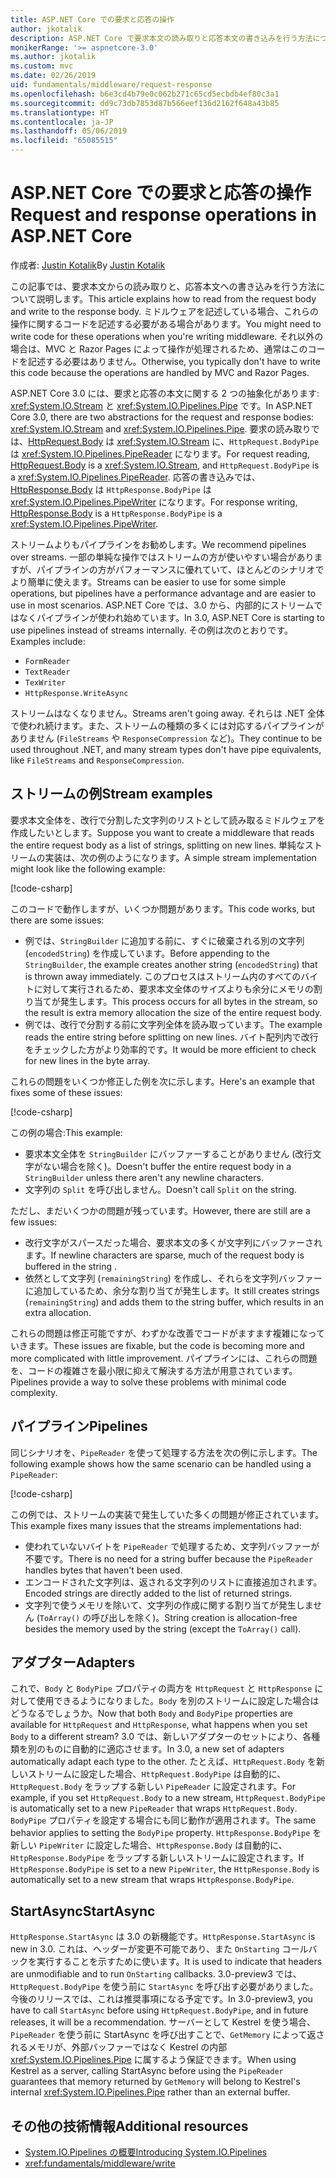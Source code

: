 ```yaml
---
title: ASP.NET Core での要求と応答の操作
author: jkotalik
description: ASP.NET Core で要求本文の読み取りと応答本文の書き込みを行う方法について説明します。
monikerRange: '>= aspnetcore-3.0'
ms.author: jkotalik
ms.custom: mvc
ms.date: 02/26/2019
uid: fundamentals/middleware/request-response
ms.openlocfilehash: b6e3cd4b79e0c062b271c65cd5ecbdb4ef80c3a1
ms.sourcegitcommit: dd9c73db7853d87b566eef136d2162f648a43b85
ms.translationtype: HT
ms.contentlocale: ja-JP
ms.lasthandoff: 05/06/2019
ms.locfileid: "65085515"
---
```

# <a name="request-and-response-operations-in-aspnet-core"></a><span data-ttu-id="5d3fb-103">ASP.NET Core での要求と応答の操作</span><span class="sxs-lookup"><span data-stu-id="5d3fb-103">Request and response operations in ASP.NET Core</span></span>

<span data-ttu-id="5d3fb-104">作成者: [Justin Kotalik](https://github.com/jkotalik)</span><span class="sxs-lookup"><span data-stu-id="5d3fb-104">By [Justin Kotalik](https://github.com/jkotalik)</span></span>

<span data-ttu-id="5d3fb-105">この記事では、要求本文からの読み取りと、応答本文への書き込みを行う方法について説明します。</span><span class="sxs-lookup"><span data-stu-id="5d3fb-105">This article explains how to read from the request body and write to the response body.</span></span> <span data-ttu-id="5d3fb-106">ミドルウェアを記述している場合、これらの操作に関するコードを記述する必要がある場合があります。</span><span class="sxs-lookup"><span data-stu-id="5d3fb-106">You might need to write code for these operations when you're writing middleware.</span></span> <span data-ttu-id="5d3fb-107">それ以外の場合は、MVC と Razor Pages によって操作が処理されるため、通常はこのコードを記述する必要はありません。</span><span class="sxs-lookup"><span data-stu-id="5d3fb-107">Otherwise, you typically don't have to write this code because the operations are handled by MVC and Razor Pages.</span></span>

<span data-ttu-id="5d3fb-108">ASP.NET Core 3.0 には、要求と応答の本文に関する 2 つの抽象化があります: <xref:System.IO.Stream> と <xref:System.IO.Pipelines.Pipe> です。</span><span class="sxs-lookup"><span data-stu-id="5d3fb-108">In ASP.NET Core 3.0, there are two abstractions for the request and response bodies: <xref:System.IO.Stream> and <xref:System.IO.Pipelines.Pipe>.</span></span> <span data-ttu-id="5d3fb-109">要求の読み取りでは、[HttpRequest.Body](xref:Microsoft.AspNetCore.Http.HttpRequest.Body) は <xref:System.IO.Stream> に、`HttpRequest.BodyPipe` は <xref:System.IO.Pipelines.PipeReader> になります。</span><span class="sxs-lookup"><span data-stu-id="5d3fb-109">For request reading, [HttpRequest.Body](xref:Microsoft.AspNetCore.Http.HttpRequest.Body) is a <xref:System.IO.Stream>, and `HttpRequest.BodyPipe` is a <xref:System.IO.Pipelines.PipeReader>.</span></span> <span data-ttu-id="5d3fb-110">応答の書き込みでは、[HttpResponse.Body](xref:Microsoft.AspNetCore.Http.HttpResponse.Body) は `HttpResponse.BodyPipe` は <xref:System.IO.Pipelines.PipeWriter> になります。</span><span class="sxs-lookup"><span data-stu-id="5d3fb-110">For response writing, [HttpResponse.Body](xref:Microsoft.AspNetCore.Http.HttpResponse.Body) is a `HttpResponse.BodyPipe` is a <xref:System.IO.Pipelines.PipeWriter>.</span></span>

<span data-ttu-id="5d3fb-111">ストリームよりもパイプラインをお勧めします。</span><span class="sxs-lookup"><span data-stu-id="5d3fb-111">We recommend pipelines over streams.</span></span> <span data-ttu-id="5d3fb-112">一部の単純な操作ではストリームの方が使いやすい場合がありますが、パイプラインの方がパフォーマンスに優れていて、ほとんどのシナリオでより簡単に使えます。</span><span class="sxs-lookup"><span data-stu-id="5d3fb-112">Streams can be easier to use for some simple operations, but pipelines have a performance advantage and are easier to use in most scenarios.</span></span> <span data-ttu-id="5d3fb-113">ASP.NET Core では、3.0 から、内部的にストリームではなくパイプラインが使われ始めています。</span><span class="sxs-lookup"><span data-stu-id="5d3fb-113">In 3.0, ASP.NET Core is starting to use pipelines instead of streams internally.</span></span> <span data-ttu-id="5d3fb-114">その例は次のとおりです。</span><span class="sxs-lookup"><span data-stu-id="5d3fb-114">Examples include:</span></span>

- `FormReader`
- `TextReader`
- `TexWriter`
- `HttpResponse.WriteAsync`

<span data-ttu-id="5d3fb-115">ストリームはなくなりません。</span><span class="sxs-lookup"><span data-stu-id="5d3fb-115">Streams aren't going away.</span></span> <span data-ttu-id="5d3fb-116">それらは .NET 全体で使われ続けます。また、ストリームの種類の多くには対応するパイプラインがありません (`FileStreams` や `ResponseCompression` など)。</span><span class="sxs-lookup"><span data-stu-id="5d3fb-116">They continue to be used throughout .NET, and many stream types don't have pipe equivalents, like `FileStreams` and `ResponseCompression`.</span></span>

## <a name="stream-examples"></a><span data-ttu-id="5d3fb-117">ストリームの例</span><span class="sxs-lookup"><span data-stu-id="5d3fb-117">Stream examples</span></span>

<span data-ttu-id="5d3fb-118">要求本文全体を、改行で分割した文字列のリストとして読み取るミドルウェアを作成したいとします。</span><span class="sxs-lookup"><span data-stu-id="5d3fb-118">Suppose you want to create a middleware that reads the entire request body as a list of strings, splitting on new lines.</span></span> <span data-ttu-id="5d3fb-119">単純なストリームの実装は、次の例のようになります。</span><span class="sxs-lookup"><span data-stu-id="5d3fb-119">A simple stream implementation might look like the following example:</span></span>

[!code-csharp[](request-response/samples/3.x/RequestResponseSample/Startup.cs?name=GetListOfStringsFromStream)]

<span data-ttu-id="5d3fb-120">このコードで動作しますが、いくつか問題があります。</span><span class="sxs-lookup"><span data-stu-id="5d3fb-120">This code works, but there are some issues:</span></span>

- <span data-ttu-id="5d3fb-121">例では、`StringBuilder` に追加する前に、すぐに破棄される別の文字列 (`encodedString`) を作成しています。</span><span class="sxs-lookup"><span data-stu-id="5d3fb-121">Before appending to the `StringBuilder`, the example creates another string (`encodedString`) that is thrown away immediately.</span></span> <span data-ttu-id="5d3fb-122">このプロセスはストリーム内のすべてのバイトに対して実行されるため、要求本文全体のサイズよりも余分にメモリの割り当てが発生します。</span><span class="sxs-lookup"><span data-stu-id="5d3fb-122">This process occurs for all bytes in the stream, so the result is extra memory allocation the size of the entire request body.</span></span>
- <span data-ttu-id="5d3fb-123">例では、改行で分割する前に文字列全体を読み取っています。</span><span class="sxs-lookup"><span data-stu-id="5d3fb-123">The example reads the entire string before splitting on new lines.</span></span> <span data-ttu-id="5d3fb-124">バイト配列内で改行をチェックした方がより効率的です。</span><span class="sxs-lookup"><span data-stu-id="5d3fb-124">It would be more efficient to check for new lines in the byte array.</span></span>

<span data-ttu-id="5d3fb-125">これらの問題をいくつか修正した例を次に示します。</span><span class="sxs-lookup"><span data-stu-id="5d3fb-125">Here's an example that fixes some of these issues:</span></span>

[!code-csharp[](request-response/samples/3.x/RequestResponseSample/Startup.cs?name=GetListOfStringsFromStreamMoreEfficient)]

<span data-ttu-id="5d3fb-126">この例の場合:</span><span class="sxs-lookup"><span data-stu-id="5d3fb-126">This example:</span></span>

- <span data-ttu-id="5d3fb-127">要求本文全体を `StringBuilder` にバッファーすることがありません (改行文字がない場合を除く)。</span><span class="sxs-lookup"><span data-stu-id="5d3fb-127">Doesn't buffer the entire request body in a `StringBuilder` unless there aren't any newline characters.</span></span>
- <span data-ttu-id="5d3fb-128">文字列の `Split` を呼び出しません。</span><span class="sxs-lookup"><span data-stu-id="5d3fb-128">Doesn't call `Split` on the string.</span></span>

<span data-ttu-id="5d3fb-129">ただし、まだいくつかの問題が残っています。</span><span class="sxs-lookup"><span data-stu-id="5d3fb-129">However, there are still are a few issues:</span></span>

- <span data-ttu-id="5d3fb-130">改行文字がスパースだった場合、要求本文の多くが文字列にバッファーされます。</span><span class="sxs-lookup"><span data-stu-id="5d3fb-130">If newline characters are sparse, much of the request body is buffered in the string .</span></span>
- <span data-ttu-id="5d3fb-131">依然として文字列 (`remainingString`) を作成し、それらを文字列バッファーに追加しているため、余分な割り当てが発生します。</span><span class="sxs-lookup"><span data-stu-id="5d3fb-131">It still creates strings (`remainingString`) and adds them to the string buffer, which results in an extra allocation.</span></span>

<span data-ttu-id="5d3fb-132">これらの問題は修正可能ですが、わずかな改善でコードがますます複雑になっていきます。</span><span class="sxs-lookup"><span data-stu-id="5d3fb-132">These issues are fixable, but the code is becoming more and more complicated with little improvement.</span></span> <span data-ttu-id="5d3fb-133">パイプラインには、これらの問題を、コードの複雑さを最小限に抑えて解決する方法が用意されています。</span><span class="sxs-lookup"><span data-stu-id="5d3fb-133">Pipelines provide a way to solve these problems with minimal code complexity.</span></span>

## <a name="pipelines"></a><span data-ttu-id="5d3fb-134">パイプライン</span><span class="sxs-lookup"><span data-stu-id="5d3fb-134">Pipelines</span></span>

<span data-ttu-id="5d3fb-135">同じシナリオを、`PipeReader` を使って処理する方法を次の例に示します。</span><span class="sxs-lookup"><span data-stu-id="5d3fb-135">The following example shows how the same scenario can be handled using a `PipeReader`:</span></span>

[!code-csharp[](request-response/samples/3.x/RequestResponseSample/Startup.cs?name=GetListOfStringFromPipe)]

<span data-ttu-id="5d3fb-136">この例では、ストリームの実装で発生していた多くの問題が修正されています。</span><span class="sxs-lookup"><span data-stu-id="5d3fb-136">This example fixes many issues that the streams implementations had:</span></span>

- <span data-ttu-id="5d3fb-137">使われていないバイトを `PipeReader` で処理するため、文字列バッファーが不要です。</span><span class="sxs-lookup"><span data-stu-id="5d3fb-137">There is no need for a string buffer because the `PipeReader` handles bytes that haven't been used.</span></span>
- <span data-ttu-id="5d3fb-138">エンコードされた文字列は、返される文字列のリストに直接追加されます。</span><span class="sxs-lookup"><span data-stu-id="5d3fb-138">Encoded strings are directly added to the list of returned strings.</span></span>
- <span data-ttu-id="5d3fb-139">文字列で使うメモリを除いて、文字列の作成に関する割り当てが発生しません (`ToArray()` の呼び出しを除く)。</span><span class="sxs-lookup"><span data-stu-id="5d3fb-139">String creation is allocation-free besides the memory used by the string (except the `ToArray()` call).</span></span>

## <a name="adapters"></a><span data-ttu-id="5d3fb-140">アダプター</span><span class="sxs-lookup"><span data-stu-id="5d3fb-140">Adapters</span></span>

<span data-ttu-id="5d3fb-141">これで、`Body` と `BodyPipe` プロパティの両方を `HttpRequest` と `HttpResponse` に対して使用できるようになりました。`Body` を別のストリームに設定した場合はどうなるでしょうか。</span><span class="sxs-lookup"><span data-stu-id="5d3fb-141">Now that both `Body` and `BodyPipe` properties are available for `HttpRequest` and `HttpResponse`, what happens when you set `Body` to a different stream?</span></span> <span data-ttu-id="5d3fb-142">3.0 では、新しいアダプターのセットにより、各種類を別のものに自動的に適応させます。</span><span class="sxs-lookup"><span data-stu-id="5d3fb-142">In 3.0, a new set of adapters automatically adapt each type to the other.</span></span> <span data-ttu-id="5d3fb-143">たとえば、`HttpRequest.Body` を新しいストリームに設定した場合、`HttpRequest.BodyPipe` は自動的に、`HttpRequest.Body` をラップする新しい `PipeReader` に設定されます。</span><span class="sxs-lookup"><span data-stu-id="5d3fb-143">For example, if you set `HttpRequest.Body` to a new stream, `HttpRequest.BodyPipe` is automatically set to a new `PipeReader` that wraps `HttpRequest.Body`.</span></span> <span data-ttu-id="5d3fb-144">`BodyPipe` プロパティを設定する場合にも同じ動作が適用されます。</span><span class="sxs-lookup"><span data-stu-id="5d3fb-144">The same behavior applies to setting the `BodyPipe` property.</span></span> <span data-ttu-id="5d3fb-145">`HttpResponse.BodyPipe` を新しい `PipeWriter` に設定した場合、`HttpResponse.Body` は自動的に、`HttpResponse.BodyPipe` をラップする新しいストリームに設定されます。</span><span class="sxs-lookup"><span data-stu-id="5d3fb-145">If `HttpResponse.BodyPipe` is set to a new `PipeWriter`, the `HttpResponse.Body` is automatically set to a new stream that wraps `HttpResponse.BodyPipe`.</span></span>

## <a name="startasync"></a><span data-ttu-id="5d3fb-146">StartAsync</span><span class="sxs-lookup"><span data-stu-id="5d3fb-146">StartAsync</span></span>

<span data-ttu-id="5d3fb-147">`HttpResponse.StartAsync` は 3.0 の新機能です。</span><span class="sxs-lookup"><span data-stu-id="5d3fb-147">`HttpResponse.StartAsync` is new in 3.0.</span></span> <span data-ttu-id="5d3fb-148">これは、ヘッダーが変更不可能であり、また `OnStarting` コールバックを実行することを示すために使います。</span><span class="sxs-lookup"><span data-stu-id="5d3fb-148">It is used to indicate that headers are unmodifiable and to run `OnStarting` callbacks.</span></span> <span data-ttu-id="5d3fb-149">3.0-preview3 では、`HttpRequest.BodyPipe` を使う前に `StartAsync` を呼び出す必要がありました。今後のリリースでは、これは推奨事項になる予定です。</span><span class="sxs-lookup"><span data-stu-id="5d3fb-149">In 3.0-preview3, you have to call `StartAsync` before using `HttpRequest.BodyPipe`, and in future releases, it will be a recommendation.</span></span> <span data-ttu-id="5d3fb-150">サーバーとして Kestrel を使う場合、`PipeReader` を使う前に StartAsync を呼び出すことで、`GetMemory` によって返されるメモリが、外部バッファーではなく Kestrel の内部 <xref:System.IO.Pipelines.Pipe> に属するよう保証できます。</span><span class="sxs-lookup"><span data-stu-id="5d3fb-150">When using Kestrel as a server, calling StartAsync before using the `PipeReader` guarantees that memory returned by `GetMemory` will belong to Kestrel's internal <xref:System.IO.Pipelines.Pipe> rather than an external buffer.</span></span>

## <a name="additional-resources"></a><span data-ttu-id="5d3fb-151">その他の技術情報</span><span class="sxs-lookup"><span data-stu-id="5d3fb-151">Additional resources</span></span>

- [<span data-ttu-id="5d3fb-152">System.IO.Pipelines の概要</span><span class="sxs-lookup"><span data-stu-id="5d3fb-152">Introducing System.IO.Pipelines</span></span>](https://devblogs.microsoft.com/dotnet/system-io-pipelines-high-performance-io-in-net/)
- <xref:fundamentals/middleware/write>